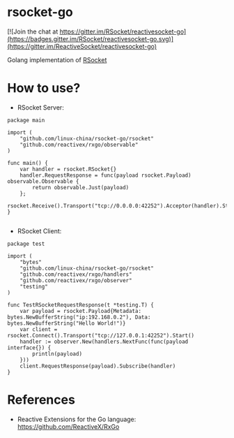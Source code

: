 # rsocket-go

[![Join the chat at https://gitter.im/RSocket/reactivesocket-go](https://badges.gitter.im/RSocket/reactivesocket-go.svg)](https://gitter.im/ReactiveSocket/reactivesocket-go)

Golang implementation of [RSocket](http://rsocket.io)


# How to use?


* RSocket Server: 

```
package main

import (
	"github.com/linux-china/rsocket-go/rsocket"
	"github.com/reactivex/rxgo/observable"
)

func main() {
	var handler = rsocket.RSocket{}
	handler.RequestResponse = func(payload rsocket.Payload) observable.Observable {
		return observable.Just(payload)
	};
	rsocket.Receive().Transport("tcp://0.0.0.0:42252").Acceptor(handler).Start()
}


```

* RSocket Client: 

```
package test

import (
	"bytes"
	"github.com/linux-china/rsocket-go/rsocket"
	"github.com/reactivex/rxgo/handlers"
	"github.com/reactivex/rxgo/observer"
	"testing"
)

func TestRSocketRequestResponse(t *testing.T) {
	var payload = rsocket.Payload{Metadata: bytes.NewBufferString("ip:192.168.0.2"), Data: bytes.NewBufferString("Hello World!")}
	var client = rsocket.Connect().Transport("tcp://127.0.0.1:42252").Start()
	handler := observer.New(handlers.NextFunc(func(payload interface{}) {
		println(payload)
	}))
	client.RequestResponse(payload).Subscribe(handler)
}

```


# References

* Reactive Extensions for the Go language: https://github.com/ReactiveX/RxGo